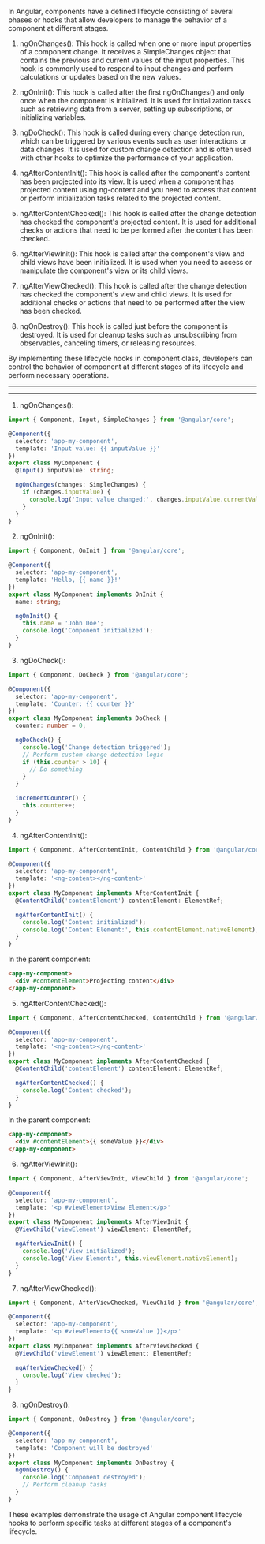 In Angular, components have a defined lifecycle consisting of several phases or hooks that allow developers to manage the behavior of a component at different stages. 

1. ngOnChanges(): This hook is called when one or more input properties of a component change. It receives a SimpleChanges object that contains the previous and current values of the input properties. This hook is commonly used to respond to input changes and perform calculations or updates based on the new values.

2. ngOnInit(): This hook is called after the first ngOnChanges() and only once when the component is initialized. It is used for initialization tasks such as retrieving data from a server, setting up subscriptions, or initializing variables.

3. ngDoCheck(): This hook is called during every change detection run, which can be triggered by various events such as user interactions or data changes. It is used for custom change detection and is often used with other hooks to optimize the performance of your application.

4. ngAfterContentInit(): This hook is called after the component's content has been projected into its view. It is used when a component has projected content using ng-content and you need to access that content or perform initialization tasks related to the projected content.

5. ngAfterContentChecked(): This hook is called after the change detection has checked the component's projected content. It is used for additional checks or actions that need to be performed after the content has been checked.

6. ngAfterViewInit(): This hook is called after the component's view and child views have been initialized. It is used when you need to access or manipulate the component's view or its child views.

7. ngAfterViewChecked(): This hook is called after the change detection has checked the component's view and child views. It is used for additional checks or actions that need to be performed after the view has been checked.

8. ngOnDestroy(): This hook is called just before the component is destroyed. It is used for cleanup tasks such as unsubscribing from observables, canceling timers, or releasing resources.

By implementing these lifecycle hooks in  component class, developers can control the behavior of  component at different stages of its lifecycle and perform necessary operations.

---
---


1. ngOnChanges():
```typescript
import { Component, Input, SimpleChanges } from '@angular/core';

@Component({
  selector: 'app-my-component',
  template: 'Input value: {{ inputValue }}'
})
export class MyComponent {
  @Input() inputValue: string;

  ngOnChanges(changes: SimpleChanges) {
    if (changes.inputValue) {
      console.log('Input value changed:', changes.inputValue.currentValue);
    }
  }
}
```

2. ngOnInit():
```typescript
import { Component, OnInit } from '@angular/core';

@Component({
  selector: 'app-my-component',
  template: 'Hello, {{ name }}!'
})
export class MyComponent implements OnInit {
  name: string;

  ngOnInit() {
    this.name = 'John Doe';
    console.log('Component initialized');
  }
}
```

3. ngDoCheck():
```typescript
import { Component, DoCheck } from '@angular/core';

@Component({
  selector: 'app-my-component',
  template: 'Counter: {{ counter }}'
})
export class MyComponent implements DoCheck {
  counter: number = 0;

  ngDoCheck() {
    console.log('Change detection triggered');
    // Perform custom change detection logic
    if (this.counter > 10) {
      // Do something
    }
  }

  incrementCounter() {
    this.counter++;
  }
}
```

4. ngAfterContentInit():
```typescript
import { Component, AfterContentInit, ContentChild } from '@angular/core';

@Component({
  selector: 'app-my-component',
  template: '<ng-content></ng-content>'
})
export class MyComponent implements AfterContentInit {
  @ContentChild('contentElement') contentElement: ElementRef;

  ngAfterContentInit() {
    console.log('Content initialized');
    console.log('Content Element:', this.contentElement.nativeElement);
  }
}
```
In the parent component:
```html
<app-my-component>
  <div #contentElement>Projecting content</div>
</app-my-component>
```

5. ngAfterContentChecked():
```typescript
import { Component, AfterContentChecked, ContentChild } from '@angular/core';

@Component({
  selector: 'app-my-component',
  template: '<ng-content></ng-content>'
})
export class MyComponent implements AfterContentChecked {
  @ContentChild('contentElement') contentElement: ElementRef;

  ngAfterContentChecked() {
    console.log('Content checked');
  }
}
```
In the parent component:
```html
<app-my-component>
  <div #contentElement>{{ someValue }}</div>
</app-my-component>
```

6. ngAfterViewInit():
```typescript
import { Component, AfterViewInit, ViewChild } from '@angular/core';

@Component({
  selector: 'app-my-component',
  template: '<p #viewElement>View Element</p>'
})
export class MyComponent implements AfterViewInit {
  @ViewChild('viewElement') viewElement: ElementRef;

  ngAfterViewInit() {
    console.log('View initialized');
    console.log('View Element:', this.viewElement.nativeElement);
  }
}
```

7. ngAfterViewChecked():
```typescript
import { Component, AfterViewChecked, ViewChild } from '@angular/core';

@Component({
  selector: 'app-my-component',
  template: '<p #viewElement>{{ someValue }}</p>'
})
export class MyComponent implements AfterViewChecked {
  @ViewChild('viewElement') viewElement: ElementRef;

  ngAfterViewChecked() {
    console.log('View checked');
  }
}
```

8. ngOnDestroy():
```typescript
import { Component, OnDestroy } from '@angular/core';

@Component({
  selector: 'app-my-component',
  template: 'Component will be destroyed'
})
export class MyComponent implements OnDestroy {
  ngOnDestroy() {
    console.log('Component destroyed');
    // Perform cleanup tasks
  }
}
```

These examples demonstrate the usage of Angular component lifecycle hooks to perform specific tasks at different stages of a component's lifecycle.